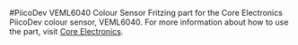 #PiicoDev VEML6040 Colour Sensor
Fritzing part for the Core Electronics PiicoDev colour sensor, VEML6040.
For more information about how to use the part, visit [Core Electronics](https://core-electronics.com.au/).
